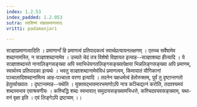 ```yaml
---
index: 1.2.53
index_padded: 1.2.053
sutra: तदशिष्यं संज्ञाप्रमाणत्वात्
vritti: padamanjari

---
```

सञ्ज्ञाप्रमाणत्वादिति । प्रमाणानाँ हि प्रमाणत्वं प्रतिपादकत्वं स्वार्थप्रत्यायनलक्षणम् । एतच्च सर्वेषामेव शब्दानामस्ति, न सञ्ज्ञाशब्दानामेव । उच्यते चेदं तत्र विशेषो विज्ञायत इत्याह--सञ्ज्ञाशब्दा हीत्यादि । ये सञ्ज्ञाशब्दास्ते नानालिङ्गसङ्ख्या अपि स्वाभिधेयगतलिङ्गसङ्ख्यापेक्षया भिन्नलिङ्गसङ्ख्या अपि प्रमाणम्, स्वार्थस्य प्रतिपादका इत्यर्थः । भवतु सञ्ज्ञाशब्दानामेवंविधं प्रमाणत्वम्, किमायातं यौगिकानां पञ्चालादिशब्दानामित्य आह-पञ्चाला वरणा इत्यादि । तदनेन पक्षधर्मत्वं हेतोरुक्तम्, पूर्वं तु दृष्टान्तगतो हेतुर्व्याख्यातः । दृष्टान्तमाह--यथेति । युक्तवद्भावमारभमाणोऽपि नात्र कञ्चिद्यत्नं करोति, तदवश्यमयं शब्दस्वभाव एवाश्रयणीयः । कश्चिद्धि शब्दः स्वभावात् समुदायसङ्ख्यामभिधत्ते, कश्चिदवयवसङ्ख्याम्, यथा-वनं वृक्षा इति । एवं लिङ्गेऽपि द्रष्टव्यम् ।।